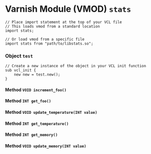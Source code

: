 <!--

   !!!!!!  WARNING: DO NOT EDIT THIS FILE!

   This file was generated from the Varnish VMOD source code.
   It will be automatically updated on each build.

-->
# Varnish Module (VMOD) `stats`

```vcl
// Place import statement at the top of your VCL file
// This loads vmod from a standard location
import stats;

// Or load vmod from a specific file
import stats from "path/to/libstats.so";
```

### Object `test`

```vcl
// Create a new instance of the object in your VCL init function
sub vcl_init {
    new new = test.new();
}
```

#### Method `VOID increment_foo()`

#### Method `INT get_foo()`

#### Method `VOID update_temperature(INT value)`

#### Method `INT get_temperature()`

#### Method `INT get_memory()`

#### Method `VOID update_memory(INT value)`
